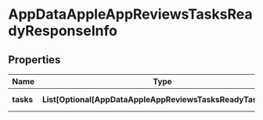 # AppDataAppleAppReviewsTasksReadyResponseInfo


## Properties

| Name | Type | Description | Notes |
|------------ | ------------- | ------------- | -------------|
**tasks** | **List[Optional[AppDataAppleAppReviewsTasksReadyTaskInfo]]** | array of tasks |[optional]|